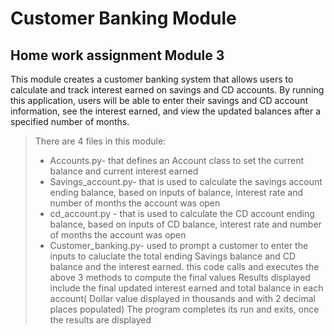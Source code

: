 # Customer Banking Module
## Home work assignment Module 3
This module creates a customer banking system that allows users to calculate and track interest earned on savings and CD accounts. By running this application, users will be able to enter their savings and CD account information, see the interest earned, and view the updated balances after a specified number of months.
>There are 4 files in this module:
> * Accounts.py- that  defines an Account class to set the current balance and current interest earned
> * Savings_account.py- that is used to calculate the savings account ending balance, based on inputs of balance, interest rate and number of months the account was open
> * cd_account.py - that is used to calculate the CD account ending balance, based on inputs of CD balance, interest rate and number of months the account was open
> * Customer_banking.py- used to prompt a customer to enter the inputs to caluclate the total ending Savings balance and CD balance and the interest earned. this code calls and  executes the above 3 methods to compute the final values
Results displayed include the final updated interest earned and total balance in each account( Dollar value displayed in thousands and  with 2 decimal places populated)
> The program completes its run  and exits, once the results are displayed
